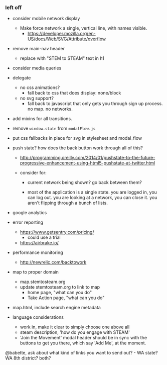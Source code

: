 ### left off

- consider mobile network display
    - Make force network a single, vertical line, with names visible.
        - https://developer.mozilla.org/en-US/docs/Web/SVG/Attribute/overflow

- remove main-nav header
    - replace with "STEM to STEAM" text in h1

- consider media queries

- delegate
    - no css animations?
        - fall back to css that does display: none/block
    - no svg support?
        - fall back to javascript that only gets you through sign up process. no map. no networks.

- add mixins for all transitions.

- remove `window.state` from `modalFlow.js`

- put css fallbacks in place for svg in stylesheet and modal_flow

- push state? how does the back button work through all of this?
    - http://programming.oreilly.com/2014/01/pushstate-to-the-future-progressive-enhancement-using-html5-pushstate-at-twitter.html

    - consider for:
        - current network being shown? go back between them?

        - most of the application is a single state. you are logged in, you can log out. you are looking at a network, you can close it. you aren't flipping through a bunch of lists.

- google analytics

- error reporting
    - https://www.getsentry.com/pricing/
        - could use a trial
    - https://airbrake.io/

- performance monitoring
    - http://newrelic.com/backtowork

- map to proper domain
    - map.stemtosteam.org
    - update stemtosteam.org to link to map
        - home page, "what can you do"
        - Take Action page, "what can you do"

- map.html, include search engine metadata

- language considerations
    - work in, make it clear to simply choose one above all
    - steam description, 'how do you engage with STEAM'
    - 'Join the Movement' modal header should be in sync with the buttons to get you there, which say 'Add Me', at the moment.


@babette, ask about what kind of links you want to send out?
    - WA state? WA 8th district? both?